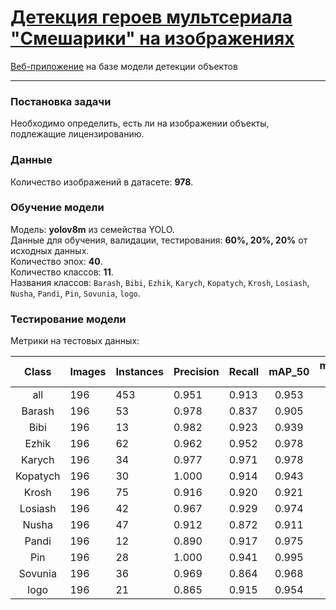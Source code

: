 # [Детекция героев мультсериала "Смешарики" на изображениях](https://smeshariki-detection.streamlit.app/)
[Веб-приложение](https://smeshariki-detection.streamlit.app/) на базе модели детекции объектов

---

### Постановка задачи

Необходимо определить, есть ли на изображении объекты, подлежащие лицензированию.


### Данные

Количество изображений в датасете: **978**.


### Обучение модели

Модель: **yolov8m** из семейства YOLO.  
Данные для обучения, валидации, тестирования: **60%, 20%, 20%** от исходных данных.  
Количество эпох: **40**.  
Количество классов: **11**.  
Названия классов: `Barash`, `Bibi`, `Ezhik`, `Karych`, `Kopatych`, `Krosh`, `Losiash`, `Nusha`, `Pandi`, `Pin`, `Sovunia`, `logo`.


### Тестирование модели

Метрики на тестовых данных:

|   Class  | Images | Instances | Precision | Recall | mAP_50 | mAP_50-95 |
|:--------:|--------|-----------|-----------|--------|:------:|----------:|
| all      | 196    | 453       | 0.951     | 0.913  | 0.953  | 0.843     |
| Barash   | 196    | 53        | 0.978     | 0.837  | 0.905  | 0.810     |
| Bibi     | 196    | 13        | 0.982     | 0.923  | 0.939  | 0.861     |
| Ezhik    | 196    | 62        | 0.962     | 0.952  | 0.978  | 0.880     |
| Karych   | 196    | 34        | 0.977     | 0.971  | 0.978  | 0.880     |
| Kopatych | 196    | 30        | 1.000     | 0.914  | 0.943  | 0.864     |
| Krosh    | 196    | 75        | 0.916     | 0.920  | 0.921  | 0.803     |
| Losiash  | 196    | 42        | 0.967     | 0.929  | 0.974  | 0.870     |
| Nusha    | 196    | 47        | 0.912     | 0.872  | 0.911  | 0.815     |
| Pandi    | 196    | 12        | 0.890     | 0.917  | 0.975  | 0.810     |
| Pin      | 196    | 28        | 1.000     | 0.941  | 0.995  | 0.827     |
| Sovunia  | 196    | 36        | 0.969     | 0.864  | 0.968  | 0.820     |
| logo     | 196    | 21        | 0.865     | 0.915  | 0.954  | 0.879     |
